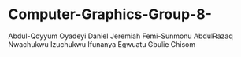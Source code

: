 # Computer-Graphics-Group-8-
Abdul-Qoyyum Oyadeyi
Daniel Jeremiah
Femi-Sunmonu AbdulRazaq
Nwachukwu Izuchukwu
Ifunanya Egwuatu
Gbulie Chisom
